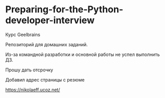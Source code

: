 # Preparing-for-the-Python-developer-interview

Курс Geelbrains

Репозиторий для домашних заданий.

Из-за командной разработки и основной работы не успел выполнить ДЗ.

Прошу дать отсрочку

Добавил адрес страницы с резюме

https://nikolaeff.ucoz.net/